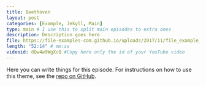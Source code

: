 ```yaml
---
title: Beethoven
layout: post
categories: [Example, Jekyll, Main]
type: main # I use this to split main episodes to extra ones
description: Description goes here
file: https://file-examples-com.github.io/uploads/2017/11/file_example_MP3_700KB.mp3 #Link to your .mp3 file
length: "52:14" # mm:ss
videoid: dQw4w9WgXcQ #Copy here only the id of your YouTube video
---
```


Here you can write things for this episode.
For instructions on how to use this theme, see the [repo on GitHub](https://github.com/PandaSekh/Jekyll-Podcaster).